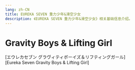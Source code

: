 ```yaml
---
lang: zh-CN
title: EUREKA SEVEN 重力少年&滑空少女
description: 《EUREKA SEVEN 重力少年&滑空少女》相关基础信息介绍。
---
```


# Gravity Boys & Lifting Girl

<Badge type="tip" text="漫画" vertical="middle" />
<Badge type="tip" text="2005" vertical="middle" />
<Badge type="warning" text="全2卷" vertical="middle" />

[エウレカセブン グラヴィティボーイズ＆リフティングガール]  
[Eureka Seven Gravity Boys & Lifting Girl]
